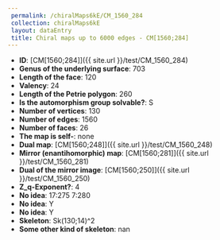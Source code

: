 ```yaml
--- 
 permalink: /chiralMaps6kE/CM_1560_284 
 collection: chiralMaps6kE
 layout: dataEntry
 title: Chiral maps up to 6000 edges - CM[1560;284]
---
```


- **ID**: [CM[1560;284]]({{ site.url }}/test/CM_1560_284)
- **Genus of the underlying surface**: 703
- **Length of the face**: 120
- **Valency**: 24
- **Length of the Petrie polygon**: 260
- **Is the automorphism group solvable?**: S
- **Number of vertices**: 130
- **Number of edges**: 1560
- **Number of faces**: 26
- **The map is self-**: none
- **Dual map**: [CM[1560;248]]({{ site.url }}/test/CM_1560_248)
- **Mirror (enantihomorphic) map**: [CM[1560;281]]({{ site.url }}/test/CM_1560_281)
- **Dual of the mirror image**: [CM[1560;250]]({{ site.url }}/test/CM_1560_250)
- **Z_q-Exponent?**: 4
- **No idea**:  17:275 7:280
- **No idea**: Y
- **No idea**: Y
- **Skeleton**: Sk(130;14)^2
- **Some other kind of skeleton**: nan
